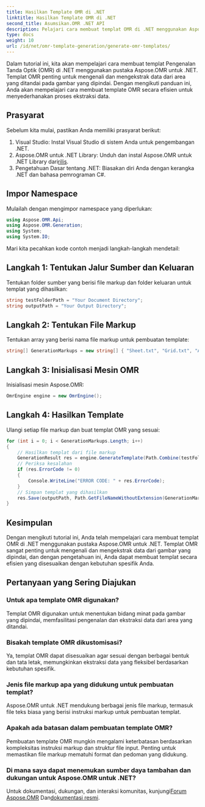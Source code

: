 ```yaml
---
title: Hasilkan Template OMR di .NET
linktitle: Hasilkan Template OMR di .NET
second_title: Asumsikan.OMR .NET API
description: Pelajari cara membuat templat OMR di .NET menggunakan Aspose.OMR untuk .NET. Sederhanakan ekstraksi data dari gambar yang dipindai dengan templat yang dapat disesuaikan!
type: docs
weight: 10
url: /id/net/omr-template-generation/generate-omr-templates/
---
```

Dalam tutorial ini, kita akan mempelajari cara membuat templat Pengenalan Tanda Optik (OMR) di .NET menggunakan pustaka Aspose.OMR untuk .NET. Templat OMR penting untuk mengenali dan mengekstrak data dari area yang ditandai pada gambar yang dipindai. Dengan mengikuti panduan ini, Anda akan mempelajari cara membuat template OMR secara efisien untuk menyederhanakan proses ekstraksi data.
## Prasyarat
Sebelum kita mulai, pastikan Anda memiliki prasyarat berikut:
1. Visual Studio: Instal Visual Studio di sistem Anda untuk pengembangan .NET.
2.  Aspose.OMR untuk .NET Library: Unduh dan instal Aspose.OMR untuk .NET Library dari[rilis](https://releases.aspose.com/omr/net/).
3. Pengetahuan Dasar tentang .NET: Biasakan diri Anda dengan kerangka .NET dan bahasa pemrograman C#.
## Impor Namespace
Mulailah dengan mengimpor namespace yang diperlukan:
```csharp
using Aspose.OMR.Api;
using Aspose.OMR.Generation;
using System;
using System.IO;
```
Mari kita pecahkan kode contoh menjadi langkah-langkah mendetail:
## Langkah 1: Tentukan Jalur Sumber dan Keluaran
Tentukan folder sumber yang berisi file markup dan folder keluaran untuk templat yang dihasilkan:
```csharp
string testFolderPath = "Your Document Directory";
string outputPath = "Your Output Directory";
```
## Langkah 2: Tentukan File Markup
Tentukan array yang berisi nama file markup untuk pembuatan template:
```csharp
string[] GenerationMarkups = new string[] { "Sheet.txt", "Grid.txt", "AsposeTest.txt" };
```
## Langkah 3: Inisialisasi Mesin OMR
Inisialisasi mesin Aspose.OMR:
```csharp
OmrEngine engine = new OmrEngine();
```
## Langkah 4: Hasilkan Template
Ulangi setiap file markup dan buat templat OMR yang sesuai:
```csharp
for (int i = 0; i < GenerationMarkups.Length; i++)
{
    // Hasilkan templat dari file markup
    GenerationResult res = engine.GenerateTemplate(Path.Combine(testFolderPath, GenerationMarkups[i]));
    // Periksa kesalahan
    if (res.ErrorCode != 0)
    {
        Console.WriteLine("ERROR CODE: " + res.ErrorCode);
    }
    // Simpan templat yang dihasilkan
    res.Save(outputPath, Path.GetFileNameWithoutExtension(GenerationMarkups[i]));
}
```
## Kesimpulan
Dengan mengikuti tutorial ini, Anda telah mempelajari cara membuat templat OMR di .NET menggunakan pustaka Aspose.OMR untuk .NET. Templat OMR sangat penting untuk mengenali dan mengekstrak data dari gambar yang dipindai, dan dengan pengetahuan ini, Anda dapat membuat templat secara efisien yang disesuaikan dengan kebutuhan spesifik Anda.
## Pertanyaan yang Sering Diajukan
### Untuk apa template OMR digunakan?
Templat OMR digunakan untuk menentukan bidang minat pada gambar yang dipindai, memfasilitasi pengenalan dan ekstraksi data dari area yang ditandai.
### Bisakah template OMR dikustomisasi?
Ya, templat OMR dapat disesuaikan agar sesuai dengan berbagai bentuk dan tata letak, memungkinkan ekstraksi data yang fleksibel berdasarkan kebutuhan spesifik.
### Jenis file markup apa yang didukung untuk pembuatan templat?
Aspose.OMR untuk .NET mendukung berbagai jenis file markup, termasuk file teks biasa yang berisi instruksi markup untuk pembuatan templat.
### Apakah ada batasan dalam pembuatan template OMR?
Pembuatan template OMR mungkin mengalami keterbatasan berdasarkan kompleksitas instruksi markup dan struktur file input. Penting untuk memastikan file markup mematuhi format dan pedoman yang didukung.
### Di mana saya dapat menemukan sumber daya tambahan dan dukungan untuk Aspose.OMR untuk .NET?
 Untuk dokumentasi, dukungan, dan interaksi komunitas, kunjungi[Forum Aspose.OMR](https://forum.aspose.com/c/omr/38) Dan[dokumentasi resmi](https://reference.aspose.com/omr/net/).